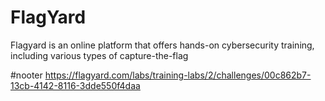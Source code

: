 # FlagYard
Flagyard is an online platform that offers hands-on cybersecurity training, including various types of capture-the-flag

#nooter
https://flagyard.com/labs/training-labs/2/challenges/00c862b7-13cb-4142-8116-3dde550f4daa
